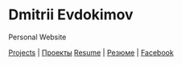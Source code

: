 # Dmitrii Evdokimov

Personal Website

[Projects](en/projects) | [Проекты](ru/projects)
[Resume](en/resume)     | [Резюме](ru/resume)
                        | [Facebook](https://www.facebook.com/dmitrii.evdokimov)
